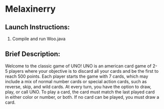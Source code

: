 # Melaxinerry

## Launch Instructions:
  1. Compile and run Woo.java
  
## Brief Description:
  Welcome to the classic game of UNO! UNO is an american card game of 2-5 players where your objective is to discard all your cards and be the first to reach 500 points. Each player starts the game with 7 cards, which may include a mix of normal number cards or special action cards, such as reverse, skip, and wild cards. At every turn, you have the option to draw, play, or call UNO. To play a card, the card must match the last played card in either color or number, or both. If no card can be played, you must draw a card. 

  
